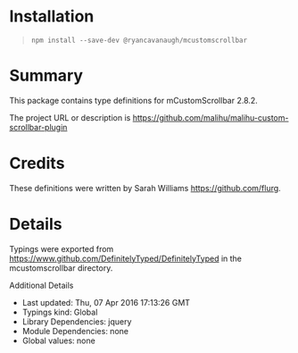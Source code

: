 # Installation
> `npm install --save-dev @ryancavanaugh/mcustomscrollbar`

# Summary
This package contains type definitions for mCustomScrollbar 2.8.2.

The project URL or description is https://github.com/malihu/malihu-custom-scrollbar-plugin

# Credits

These definitions were written by Sarah Williams <https://github.com/flurg>.

# Details
Typings were exported from https://www.github.com/DefinitelyTyped/DefinitelyTyped in the mcustomscrollbar directory.

Additional Details
 * Last updated: Thu, 07 Apr 2016 17:13:26 GMT
 * Typings kind: Global
 * Library Dependencies: jquery
 * Module Dependencies: none
 * Global values: none
